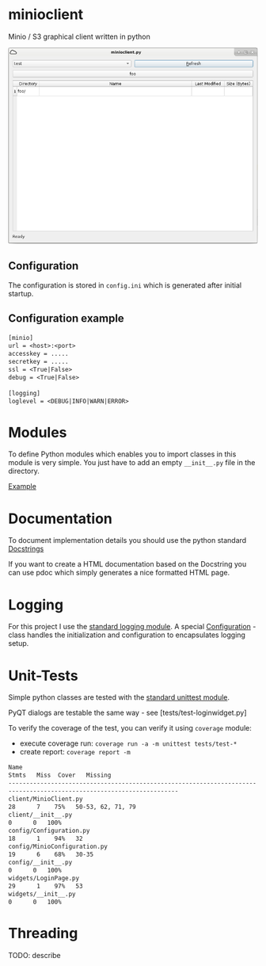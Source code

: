 # minioclient
Minio / S3 graphical client written in python

!["Screenshot"](screenshot.png)

## Configuration

The configuration is stored in `config.ini` which is generated after initial startup.

## Configuration example

```
[minio]
url = <host>:<port>
accesskey = .....
secretkey = .....
ssl = <True|False>
debug = <True|False>

[logging]
loglevel = <DEBUG|INFO|WARN|ERROR>
```

# Modules

To define Python modules which enables you to import classes in this module is very simple. 
You just have to add an empty `__init__.py` file in the directory.

[Example](client/__init__.py)

# Documentation

To document implementation details you should use the python standard [Docstrings](https://www.python.org/dev/peps/pep-0257/)

If you want to create a HTML documentation based on the Docstring you can use pdoc 
which simply generates a nice formatted HTML page.

# Logging

For this project I use the [standard logging module](https://docs.python.org/3/library/logging.html).
A special [Configuration](config/LoggingConfiguration.py) - class handles the initialization and configuration to encapsulates logging setup.

# Unit-Tests

Simple python classes are tested with the [standard unittest module](https://docs.python.org/3/library/unittest.html).

PyQT dialogs are testable the same way - see [tests/test-loginwidget.py]

To verify the coverage of the test, you can verify it using `coverage` module:

- execute coverage run: `coverage run -a -m unittest tests/test-*`
- create report: `coverage report -m`

```
Name                                                                                     Stmts   Miss  Cover   Missing
----------------------------------------------------------------------------------------------------------------------
client/MinioClient.py                                                                       28      7    75%   50-53, 62, 71, 79
client/__init__.py                                                                           0      0   100%
config/Configuration.py                                                                     18      1    94%   32
config/MinioConfiguration.py                                                                19      6    68%   30-35
config/__init__.py                                                                           0      0   100%
widgets/LoginPage.py                                                                        29      1    97%   53
widgets/__init__.py                                                                          0      0   100%
```

# Threading

TODO: describe

